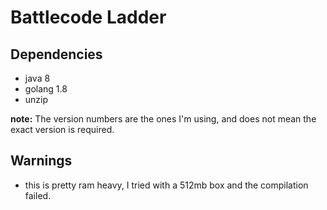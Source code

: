 # Battlecode Ladder

## Dependencies
* java 8
* golang 1.8
* unzip

**note:** The version numbers are the ones I'm using, and does not mean the exact version is required.

## Warnings
* this is pretty ram heavy, I tried with a 512mb box and the compilation failed.
